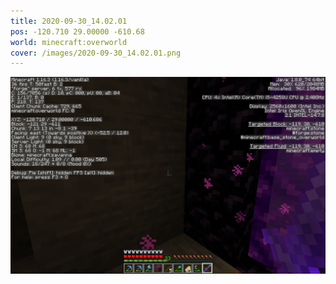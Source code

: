 ```yaml
---
title: 2020-09-30_14.02.01
pos: -120.710 29.00000 -610.68
world: minecraft:overworld
cover: /images/2020-09-30_14.02.01.png
---
```


![](/images/2020-09-30_14.02.01.png)
